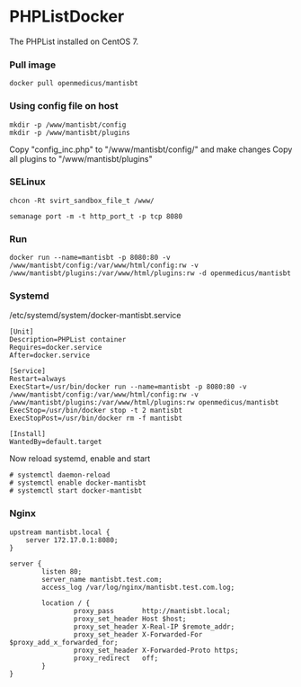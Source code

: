 # PHPListDocker

The PHPList installed on CentOS 7.

### Pull image

```
docker pull openmedicus/mantisbt
```

### Using config file on host

```
mkdir -p /www/mantisbt/config
mkdir -p /www/mantisbt/plugins
```

Copy "config_inc.php" to "/www/mantisbt/config/" and make changes
Copy all plugins to "/www/mantisbt/plugins"

### SELinux

```
chcon -Rt svirt_sandbox_file_t /www/
```

```
semanage port -m -t http_port_t -p tcp 8080
```


### Run

```
docker run --name=mantisbt -p 8080:80 -v /www/mantisbt/config:/var/www/html/config:rw -v /www/mantisbt/plugins:/var/www/html/plugins:rw -d openmedicus/mantisbt
```

### Systemd

/etc/systemd/system/docker-mantisbt.service

```
[Unit]
Description=PHPList container
Requires=docker.service
After=docker.service

[Service]
Restart=always
ExecStart=/usr/bin/docker run --name=mantisbt -p 8080:80 -v /www/mantisbt/config:/var/www/html/config:rw -v /www/mantisbt/plugins:/var/www/html/plugins:rw openmedicus/mantisbt
ExecStop=/usr/bin/docker stop -t 2 mantisbt
ExecStopPost=/usr/bin/docker rm -f mantisbt

[Install]
WantedBy=default.target
```

Now reload systemd, enable and start
```
# systemctl daemon-reload
# systemctl enable docker-mantisbt
# systemctl start docker-mantisbt
```

### Nginx

```
upstream mantisbt.local {
    server 172.17.0.1:8080;
}

server {
        listen 80;
        server_name mantisbt.test.com;
        access_log /var/log/nginx/mantisbt.test.com.log;

        location / {
                proxy_pass       http://mantisbt.local;
                proxy_set_header Host $host;
                proxy_set_header X-Real-IP $remote_addr;
                proxy_set_header X-Forwarded-For $proxy_add_x_forwarded_for;
                proxy_set_header X-Forwarded-Proto https;
                proxy_redirect   off;
        }
}

```
